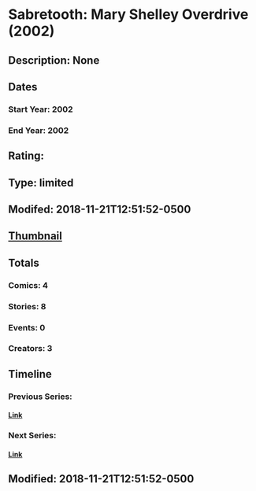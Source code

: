 # Sabretooth: Mary Shelley Overdrive (2002)
## Description: None
## Dates
### Start Year: 2002
### End Year: 2002
## Rating: 
## Type: limited
## Modifed: 2018-11-21T12:51:52-0500
## [Thumbnail](http://i.annihil.us/u/prod/marvel/i/mg/d/30/5bf59b2c48e9f.jpg)
## Totals
### Comics: 4
### Stories: 8
### Events: 0
### Creators: 3
## Timeline
### Previous Series: 
#### [Link]()
### Next Series: 
#### [Link]()
## Modified: 2018-11-21T12:51:52-0500